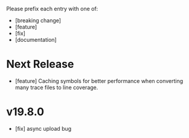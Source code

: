 Please prefix each entry with one of: 

- [breaking change]
- [feature]
- [fix]
- [documentation]

# Next Release
- [feature] Caching symbols for better performance when converting many trace files to line coverage.

# v19.8.0
- [fix] async upload bug

